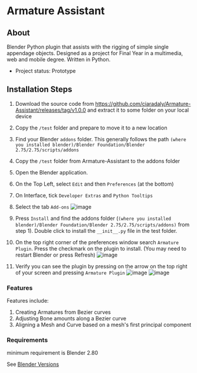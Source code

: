
# Armature Assistant

## About

Blender Python plugin that assists with the rigging of simple single appendage objects. Designed as a project for Final Year in a multimedia, web and mobile degree. Written in Python.

* Project status: Prototype

## Installation Steps

1. Download the source code from https://github.com/ciaradaly/Armature-Assistant/releases/tag/v1.0.0 and extract it to some folder on your local device
2.	Copy the `/test` folder and prepare to move it to a new location
3.	Find your Blender `addons` folder. This generally follows the path `(where you installed blender)/Blender Foundation/Blender 2.75/2.75/scripts/addons`
4.	Copy the `/test` folder from Armature-Assistant to the addons folder
5.	Open the Blender application.
6.	On the Top Left, select `Edit` and then `Preferences` (at the bottom)
7.	On Interface, tick `Developer Extras` and `Python Tooltips`
8.	Select the tab `Add-ons`
![image](https://user-images.githubusercontent.com/72494811/157926159-c778d571-2b6d-491b-9f33-3d6e3f9defbc.png)

9.	Press `Install` and find the addons folder (`(where you installed blender)/Blender Foundation/Blender 2.75/2.75/scripts/addons)` from step 1). Double click to install the `__init__.py` file in the test folder.
10.	On the top right corner of the preferences window search `Armature Plugin`. Press the checkmark on the plugin to install. (You may need to restart Blender or press Refresh)
![image](https://user-images.githubusercontent.com/72494811/157926194-3dc81ded-c3dc-42dc-85d5-f333c278d548.png)

11.  Verify you can see the plugin by pressing on the arrow on the top right of your screen and pressing `Armature Plugin`
![image](https://user-images.githubusercontent.com/72494811/157926198-35082e94-1dd4-4080-aff8-58c95444cd43.png)
![image](https://user-images.githubusercontent.com/72494811/157926204-5e75e762-98b3-495f-aa3a-30659c346008.png)

### Features
Features include:
1. Creating Armatures from Bezier curves
2. Adjusting Bone amounts along a Bezier curve
3. Aligning a Mesh and Curve based on a mesh's first principal component
### Requirements

minimum requirement is Blender 2.80

See [Blender Versions](https://www.blender.org/download/releases/2-80/)

